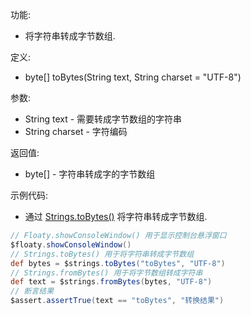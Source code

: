 功能:

+ 将字符串转成字节数组.

定义:

+ byte[] toBytes(String text, String charset = "UTF-8")

参数:

+ String text - 需要转成字节数组的字符串
+ String charset - 字符编码

返回值:

+ byte[] - 字符串转成字的字节数组

示例代码:

+ 通过 [Strings.toBytes()](/API/String/Strings/README.md?id=toBytes) 将字符串转成字节数组.

```groovy
// Floaty.showConsoleWindow() 用于显示控制台悬浮窗口
$floaty.showConsoleWindow()
// Strings.toBytes() 用于将字符串转成字节数组
def bytes = $strings.toBytes("toBytes", "UTF-8")
// Strings.fromBytes() 用于将字节数组转成字符串
def text = $strings.fromBytes(bytes, "UTF-8")
// 断言结果
$assert.assertTrue(text == "toBytes", "转换结果")
```